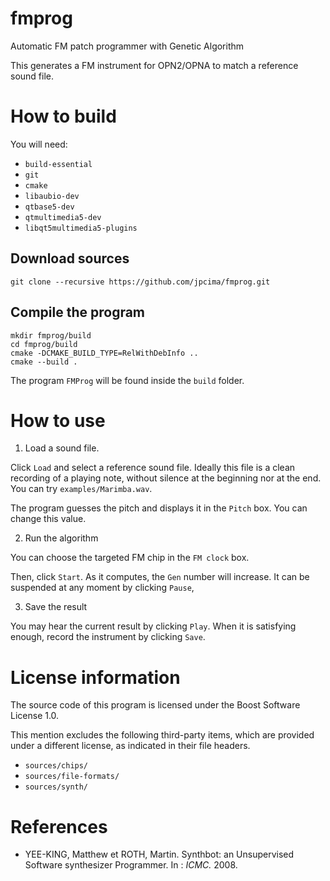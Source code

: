 # fmprog
Automatic FM patch programmer with Genetic Algorithm

This generates a FM instrument for OPN2/OPNA to match a reference sound file.

# How to build

You will need:

- `build-essential`
- `git`
- `cmake`
- `libaubio-dev`
- `qtbase5-dev`
- `qtmultimedia5-dev`
- `libqt5multimedia5-plugins`

## Download sources

`git clone --recursive https://github.com/jpcima/fmprog.git`

## Compile the program

```
mkdir fmprog/build
cd fmprog/build
cmake -DCMAKE_BUILD_TYPE=RelWithDebInfo ..
cmake --build .
```

The program `FMProg` will be found inside the `build` folder.

# How to use

1. Load a sound file.

Click `Load` and select a reference sound file.
Ideally this file is a clean recording of a playing note, without silence at the beginning nor at the end.
You can try `examples/Marimba.wav`.

The program guesses the pitch and displays it in the `Pitch` box. You can change this value.

2. Run the algorithm

You can choose the targeted FM chip in the `FM clock` box.

Then, click `Start`. As it computes, the `Gen` number will increase.
It can be suspended at any moment by clicking `Pause`,

3. Save the result

You may hear the current result by clicking `Play`.
When it is satisfying enough, record the instrument by clicking `Save`.

# License information

The source code of this program is licensed under the Boost Software License 1.0.

This mention excludes the following third-party items, which are provided under a different license, as indicated in their file headers.

- `sources/chips/`
- `sources/file-formats/`
- `sources/synth/`

# References

- YEE-KING, Matthew et ROTH, Martin. Synthbot: an Unsupervised Software synthesizer Programmer. In : *ICMC.* 2008.
